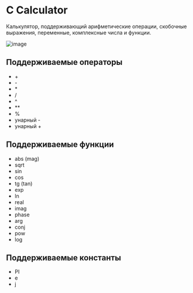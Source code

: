 # C Calculator
Калькулятор, поддерживающий арифметические операции, скобочные выражения, переменные, комплексные числа и функции.

![image](https://github.com/everysoftware/c-calculator/assets/22497421/ec4fe7b8-6fc9-4585-b164-f817a54fcdd3)


## Поддерживаемые операторы
* \+
* \-
* \*
* \/
* ^
* \*\*
* %
* унарный -
* унарный +

## Поддерживаемые функции
* abs (mag)
* sqrt
* sin
* cos
* tg (tan)
* exp
* ln
* real
* imag
* phase
* arg
* conj
* pow
* log  

## Поддерживаемые константы
* PI
* e
* j  

